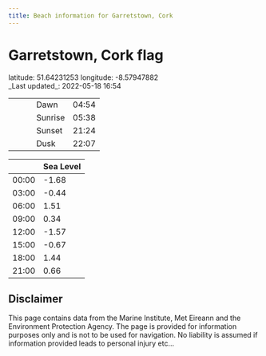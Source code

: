 ```yaml
---
title: Beach information for Garretstown, Cork
---
```

# Garretstown, Cork <span class="material-icons blue-flag">flag</span>

<div class="location-info">latitude: 51.64231253 longitude: -8.57947882</div>
<div class="met-eireann-warnings"></div>
_Last updated_: 2022-05-18 16:54

|   |   |   |   |   |
|---|---|---|---|---|
|   |   |   | Dawn  | 04:54 |
|   |   |   | Sunrise  | 05:38 |
|   |   |   | Sunset  | 21:24 |
|   |   |   | Dusk  | 22:07 |

<div></div>

|   | Sea Level  |
|---|---|
| 00:00 | -1.68 |
| 03:00 | -0.44 |
| 06:00 | 1.51 |
| 09:00 | 0.34 |
| 12:00 | -1.57 |
| 15:00 | -0.67 |
| 18:00 | 1.44 |
| 21:00 | 0.66 |

## Disclaimer

This page contains data from the Marine Institute,
Met Eireann and the Environment Protection Agency. The page is provided for
information purposes only and is not to be used for navigation. No liability
is assumed if information provided leads to personal injury etc...